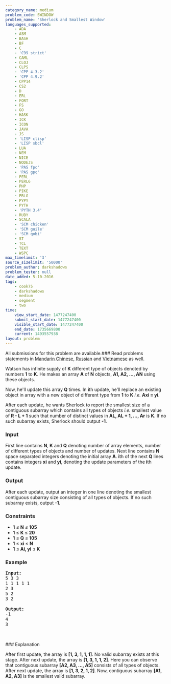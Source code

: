 ```yaml
---
category_name: medium
problem_code: SWINDOW
problem_name: 'Sherlock and Smallest Window'
languages_supported:
    - ADA
    - ASM
    - BASH
    - BF
    - C
    - 'C99 strict'
    - CAML
    - CLOJ
    - CLPS
    - 'CPP 4.3.2'
    - 'CPP 4.9.2'
    - CPP14
    - CS2
    - D
    - ERL
    - FORT
    - FS
    - GO
    - HASK
    - ICK
    - ICON
    - JAVA
    - JS
    - 'LISP clisp'
    - 'LISP sbcl'
    - LUA
    - NEM
    - NICE
    - NODEJS
    - 'PAS fpc'
    - 'PAS gpc'
    - PERL
    - PERL6
    - PHP
    - PIKE
    - PRLG
    - PYPY
    - PYTH
    - 'PYTH 3.4'
    - RUBY
    - SCALA
    - 'SCM chicken'
    - 'SCM guile'
    - 'SCM qobi'
    - ST
    - TCL
    - TEXT
    - WSPC
max_timelimit: '3'
source_sizelimit: '50000'
problem_author: darkshadows
problem_tester: null
date_added: 5-10-2016
tags:
    - cook75
    - darkshadows
    - medium
    - segment
    - two
time:
    view_start_date: 1477247400
    submit_start_date: 1477247400
    visible_start_date: 1477247400
    end_date: 1735669800
    current: 1493557938
layout: problem
---
```

All submissions for this problem are available.###  Read problems statements in [Mandarin Chinese](http://www.codechef.com/download/translated/COOK75/mandarin/SWINDOW.pdf), [Russian](http://www.codechef.com/download/translated/COOK75/russian/SWINDOW.pdf) and [Vietnamese](http://www.codechef.com/download/translated/COOK75/vietnamese/SWINDOW.pdf) as well.

Watson has infinite supply of **K** different type of objects denoted by numbers **1** to **K**. He makes an array **A** of **N** objects, **A1, A2, ..., AN** using these objects.

Now, he'll update this array **Q** times. In **i**th update, he'll replace an existing object in array with a new object of different type from **1** to **K** _i.e._ **Axi = yi**.

After each update, he wants Sherlock to report the smallest size of a contiguous subarray which contains all types of objects _i.e._ smallest value of **R - L + 1** such that number of distinct values in **AL, AL + 1, ..., Ar** is **K**. If no such subarray exists, Sherlock should output **-1**.

### Input

First line contains **N**, **K** and **Q** denoting number of array elements, number of different types of objects and number of updates. Next line contains **N** space separated integers denoting the initial array **A**. **i**th of the next **Q** lines contains integers **xi** and **yi**, denoting the update parameters of the **i**th update.

### Output

After each update, output an integer in one line denoting the smallest contiguous subarray size consisting of all types of objects. If no such subarray exists, output **-1**.

### Constraints

- **1** ≤ **N** ≤ **105**
- **1** ≤ **K** ≤ **20**
- **1** ≤ **Q** ≤ **105**
- **1** ≤ **xi** ≤ **N**
- **1** ≤ **Ai, yi** ≤ **K**

### Example

<pre><b>Input:</b>
5 3 3
1 1 1 1 1
2 3
5 2
3 2

<b>Output:</b>
-1
4
3


</pre>### Explanation
After first update, the array is **\[1, 3, 1, 1, 1\]**. No valid subarray exists at this stage.
After next update, the array is **\[1, 3, 1, 1, 2\]**. Here you can observe that contiguous subarray **\[A2, A3, ..., A5\]** consists of all types of objects. 
After next update, the array is **\[1, 3, 2, 1, 2\]**. Now, contiguous subarray **\[A1, A2, A3\]** is the smallest valid subarray.
